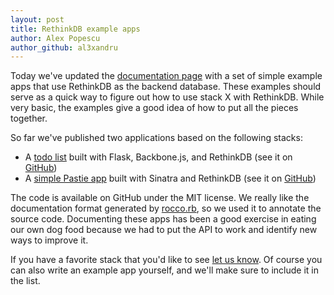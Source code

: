 ```yaml
---
layout: post
title: RethinkDB example apps
author: Alex Popescu
author_github: al3xandru
---
```


Today we've updated the [documentation page][docs] with a set of simple example
apps that use RethinkDB as the backend database. These examples should serve as
a quick way to figure out how to use stack X with RethinkDB. While very basic,
the examples give a good idea of how to put all the pieces together.

[docs]: /docs

So far we've published two applications based on the following stacks:

* A [todo list][todo] built with Flask, Backbone.js, and RethinkDB (see it on
  [GitHub][todo-github])
* A [simple Pastie app][pastie] built with Sinatra and RethinkDB (see it on
  [GitHub][pastie-github])

[todo]: /docs/examples/flask-backbone-todo
[todo-github]: https://github.com/rethinkdb/rethinkdb-example-flask-backbone-todo
[pastie]: /docs/examples/sinatra-pastie
[pastie-github]: https://github.com/rethinkdb/rethinkdb-example-sinatra-pastie

The code is available on GitHub under the MIT license. We really like the
documentation format generated by [rocco.rb][], so we used it to annotate the
source code. Documenting these apps has been a good exercise in eating our own
dog food because we had to put the API to work and identify new ways to improve
it.
<!--more-->

[rocco.rb]: http://rtomayko.github.com/rocco/

If you have a favorite stack that you'd like to see [let us know][contact]. Of course
you can also write an example app yourself, and we'll make sure to include it
in the list.

[contact]: /community


